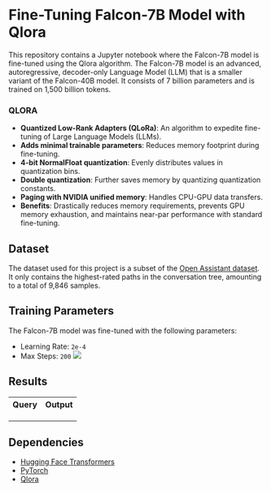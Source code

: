 # Fine-Tuning Falcon-7B Model with Qlora

This repository contains a Jupyter notebook where the Falcon-7B model is fine-tuned using the Qlora algorithm. The Falcon-7B model is an advanced, autoregressive, decoder-only Language Model (LLM) that is a smaller variant of the Falcon-40B model. It consists of 7 billion parameters and is trained on 1,500 billion tokens.

### QLORA
- **Quantized Low-Rank Adapters (QLoRa)**: An algorithm to expedite fine-tuning of Large Language Models (LLMs).
- **Adds minimal trainable parameters**: Reduces memory footprint during fine-tuning.
- **4-bit NormalFloat quantization**: Evenly distributes values in quantization bins.
- **Double quantization**: Further saves memory by quantizing quantization constants.
- **Paging with NVIDIA unified memory**: Handles CPU-GPU data transfers.
- **Benefits**: Drastically reduces memory requirements, prevents GPU memory exhaustion, and maintains near-par performance with standard fine-tuning.

## Dataset

The dataset used for this project is a subset of the [Open Assistant dataset](https://huggingface.co/datasets/OpenAssistant/oasst1/tree/main). It only contains the highest-rated paths in the conversation tree, amounting to a total of 9,846 samples. 

## Training Parameters

The Falcon-7B model was fine-tuned with the following parameters:

- Learning Rate: `2e-4`
- Max Steps: `200`
![](https://api.wandb.ai/links/nakish/g0i211ur)

## Results
<table>
  <tr>
    <th>Query</th>
    <th>Output</th>
  </tr>
  <tr>
   <td></td>
   <td></td> 
  </tr>
  <tr>
   <td></td>
   <td></td> 
  </tr>
  <tr>
   <td></td>
   <td></td> 
  </tr>
    
</table>

## Dependencies

- [Hugging Face Transformers](https://github.com/huggingface/transformers)
- [PyTorch](https://pytorch.org/)
- [Qlora](https://github.com/qlora)

